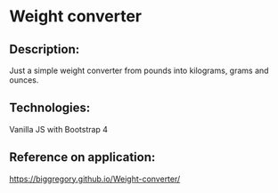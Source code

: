 # Weight converter

## Description:
Just a simple weight converter from pounds into kilograms, grams and ounces.

## Technologies:
Vanilla JS with Bootstrap 4

## Reference on application:
<https://biggregory.github.io/Weight-converter/>
